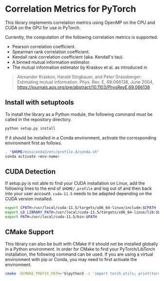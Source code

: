 # Correlation Metrics for PyTorch

This library implements correlation metrics using OpenMP on the CPU and CUDA on the GPU for use in PyTorch.

Currently, the computation of the following correlation metrics is supported.
- Pearson correlation coefficient.
- Spearman rank correlation coefficient.
- Kendall rank correlation coefficient (aka. Kendall's tau).
- A binned mutual information estimator.
- The mutual information estimator by Kraskov et al. as introduced in
> Alexander Kraskov, Harald Stögbauer, and Peter Grassberger: Estimating mutual information.
Phys. Rev. E, 69:066138, June 2004, https://journals.aps.org/pre/abstract/10.1103/PhysRevE.69.066138


## Install with setuptools

To install the library as a Python module, the following command must be called in the repository directory.

```sh
python setup.py install
```

If it should be installed in a Conda environment, activate the corresponding environment first as follows.

```sh
. "$HOME/miniconda3/etc/profile.d/conda.sh"
conda activate <env-name>
```


## CUDA Detection

If setup.py is not able to find your CUDA installation on Linux, add the following lines to the end of `$HOME/.profile`
and log out of and then back into your user account.
`cuda-11.5` needs to be adapted depending on the CUDA version installed.

```sh
export CPATH=/usr/local/cuda-11.5/targets/x86_64-linux/include:$CPATH
export LD_LIBRARY_PATH=/usr/local/cuda-11.5/targets/x86_64-linux/lib:$LD_LIBRARY_PATH
export PATH=/usr/local/cuda-11.5/bin:$PATH
```


## CMake Support

This library can also be built with CMake if it should not be installed globally in a Python environment.
In order for CMake to find your PyTorch/LibTorch installation, the following command can be used.
If you are using a virtual environment with pip or Conda, you may need to first activate the environment.

```sh
cmake -DCMAKE_PREFIX_PATH="$(python3 -c 'import torch.utils; print(torch.utils.cmake_prefix_path)')" ..
```
